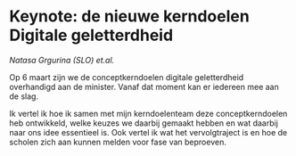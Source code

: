 # Keynote: de nieuwe kerndoelen Digitale geletterdheid

*Natasa Grgurina (SLO) et.al.*

Op 6 maart zijn we de conceptkerndoelen digitale geletterdheid overhandigd aan
de minister. Vanaf dat moment kan er iedereen mee aan de slag.
 
Ik vertel ik hoe ik samen met mijn kerndoelenteam deze conceptkerndoelen heb
ontwikkeld, welke keuzes we daarbij gemaakt hebben en wat daarbij naar ons idee
essentieel is. Ook vertel ik wat het vervolgtraject is en hoe de scholen zich aan
kunnen melden voor fase van beproeven.
